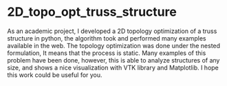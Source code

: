 # 2D_topo_opt_truss_structure
As an academic project, I developed a 2D topology optimization of a truss structure in python, the algorithm took and performed many examples available in the web. The topology optimization was done under the nested formulation, It means that the process is static. Many examples of this problem have been done, however, this is able to analyze structures of any size, and shows a nice visualization with VTK library and Matplotlib. I hope this work could be useful for you.

